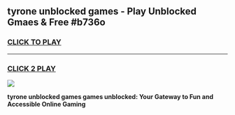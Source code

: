 
## tyrone unblocked games - Play Unblocked Gmaes & Free #b736o
<h3>
<a href="https://premium.freeplayer.one?title=tyrone_unblocked_games&ref=03M">CLICK TO PLAY</a></h3>
<hr>

<h3>
<a href="https://premium.freeplayer.one?title=tyrone_unblocked_games&ref=03M">CLICK 2 PLAY</a>
  
</h3>

<a href="https://premium.freeplayer.one?title=tyrone_unblocked_games&ref=03M"><img src="https://clearcache.store/games.png"></a>


**tyrone unblocked games games unblocked: Your Gateway to Fun and Accessible Online Gaming**
